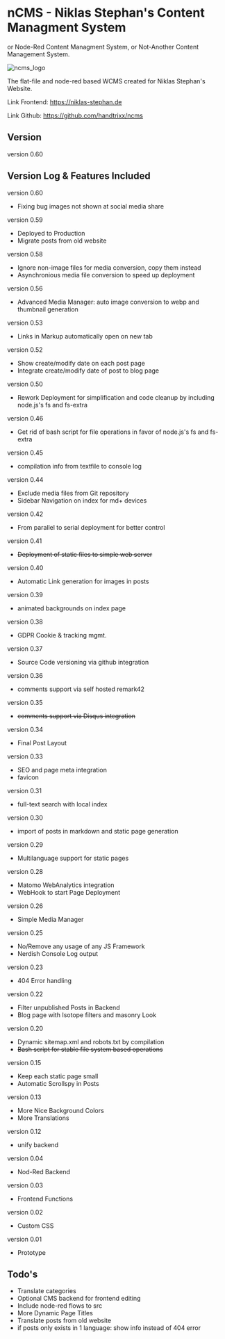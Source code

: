 # nCMS - Niklas Stephan's Content Managment System

or Node-Red Content Managment System, or Not-Another Content Management System.

![ncms_logo](https://niklas-stephan.de/media/full/ncms/ncms_logo.webp)

The flat-file and node-red based WCMS created for Niklas Stephan's Website. 

Link Frontend: https://niklas-stephan.de

Link Github: https://github.com/handtrixx/ncms 

## Version
version 0.60

## Version Log & Features Included

version 0.60
- Fixing bug images not shown at social media share

version 0.59
- Deployed to Production
- Migrate posts from old website

version 0.58
- Ignore non-image files for media conversion, copy them instead
- Asynchronious media file conversion to speed up deployment

version 0.56
- Advanced Media Manager: auto image conversion to webp and thumbnail generation

version 0.53
- Links in Markup automatically open on new tab

version 0.52
- Show create/modify date on each post page
- Integrate create/modify date of post to blog page

version 0.50
- Rework Deployment for simplification and code cleanup by including node.js's fs and fs-extra

version 0.46
- Get rid of bash script for file operations in favor of node.js's fs and fs-extra

version 0.45
- compilation info from textfile to console log

version 0.44
- Exclude media files from Git repository
- Sidebar Navigation on index for md+ devices

version 0.42
- From parallel to serial deployment for better control

version 0.41
- ~~Deployment of static files to simple web server~~

version 0.40
- Automatic Link generation for images in posts

version 0.39
- animated backgrounds on index page

version 0.38
- GDPR Cookie & tracking mgmt.

version 0.37
- Source Code versioning via github integration

version 0.36
- comments support via self hosted remark42

version 0.35
- ~~comments support via Disqus integration~~

version 0.34
- Final Post Layout

version 0.33
- SEO and page meta integration
- favicon

version 0.31
- full-text search with local index

version 0.30
- import of posts in markdown and static page generation

version 0.29
- Multilanguage support for static pages

version 0.28
- Matomo WebAnalytics integration
- WebHook to start Page Deployment

version 0.26
- Simple Media Manager

version 0.25
- No/Remove any usage of any JS Framework
- Nerdish Console Log output

version 0.23
- 404 Error handling

version 0.22
- Filter unpublished Posts in Backend
- Blog page with Isotope filters and masonry Look

version 0.20
- Dynamic sitemap.xml and robots.txt by compilation
- ~~Bash script for stable file system based operations~~

version 0.15
- Keep each static page small
- Automatic Scrollspy in Posts

version 0.13
- More Nice Background Colors
- More Translations

version 0.12
- unify backend

version 0.04
- Nod-Red Backend

version 0.03
- Frontend Functions

version 0.02
- Custom CSS

version 0.01
- Prototype

## Todo's
- Translate categories
- Optional CMS backend for frontend editing
- Include node-red flows to src
- More Dynamic Page Titles
- Translate posts from old website
- if posts only exists in 1 language: show info instead of 404 error

